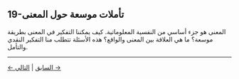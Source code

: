 ## 19-تأملات موسعة حول المعنى

المعنى هو جزء أساسي من النفسية المعلوماتية. كيف يمكننا التفكير في المعنى بطريقة موسعة؟ ما هي العلاقة بين المعنى والواقع؟ هذه الأسئلة تتطلب منا التفكير النقدي والتأمل.

---
<div class="navigation-links">
<a href="../18_النفسية_المعلوماتية_وفلسفة_اللغة/" class="nav-link prev-link">← السابق</a> | <a href="../20_المصطلحات/" class="nav-link next-link">التالي →</a>
</div>
